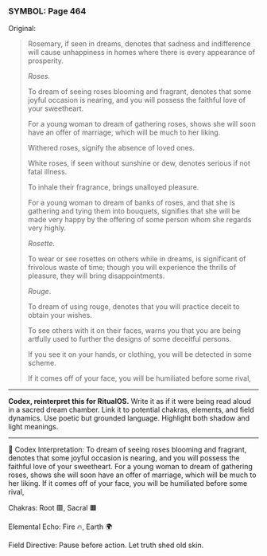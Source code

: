 ### SYMBOL: Page 464

Original:
> Rosemary, if seen in dreams, denotes that sadness and indifference will cause
> unhappiness in homes where there is every appearance of prosperity.
> 
> 
> _Roses_.
> 
> 
> To dream of seeing roses blooming and fragrant, denotes that some
> joyful occasion is nearing, and you will possess the faithful love
> of your sweetheart.
> 
> 
> For a young woman to dream of gathering roses, shows she will soon
> have an offer of marriage, which will be much to her liking.
> 
> 
> Withered roses, signify the absence of loved ones.
> 
> 
> White roses, if seen without sunshine or dew, denotes serious
> if not fatal illness.
> 
> 
> To inhale their fragrance, brings unalloyed pleasure.
> 
> 
> For a young woman to dream of banks of roses, and that she is gathering
> and tying them into bouquets, signifies that she will be made very happy
> by the offering of some person whom she regards very highly.
> 
> 
> _Rosette_.
> 
> 
> To wear or see rosettes on others while in dreams, is significant
> of frivolous waste of time; though you will experience the thrills
> of pleasure, they will bring disappointments.
> 
> 
> _Rouge_.
> 
> 
> To dream of using rouge, denotes that you will practice deceit
> to obtain your wishes.
> 
> 
> To see others with it on their faces, warns you that you are being artfully
> used to further the designs of some deceitful persons.
> 
> 
> If you see it on your hands, or clothing, you will be detected
> in some scheme.
> 
> 
> If it comes off of your face, you will be humiliated before some rival,

---

**Codex, reinterpret this for RitualOS.**
Write it as if it were being read aloud in a sacred dream chamber.
Link it to potential chakras, elements, and field dynamics.
Use poetic but grounded language.
Highlight both shadow and light meanings.

---

🔁 Codex Interpretation:
To dream of seeing roses blooming and fragrant, denotes that some joyful occasion is nearing, and you will possess the faithful love of your sweetheart. For a young woman to dream of gathering roses, shows she will soon have an offer of marriage, which will be much to her liking. If it comes off of your face, you will be humiliated before some rival,

Chakras: Root 🟥, Sacral 🟧

Elemental Echo: Fire 🔥, Earth 🌍

Field Directive: Pause before action. Let truth shed old skin.
